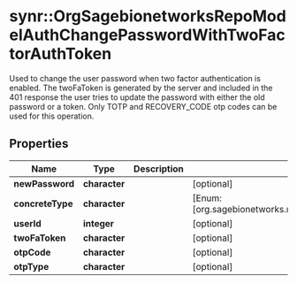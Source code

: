 # synr::OrgSagebionetworksRepoModelAuthChangePasswordWithTwoFactorAuthToken

Used to change the user password when two factor authentication is enabled. The twoFaToken is generated by the server and included in the 401 response the user tries to update the password with either the old password or a token. Only TOTP and RECOVERY_CODE otp codes can be used for this operation.

## Properties
Name | Type | Description | Notes
------------ | ------------- | ------------- | -------------
**newPassword** | **character** |  | [optional] 
**concreteType** | **character** |  | [Enum: [org.sagebionetworks.repo.model.auth.ChangePasswordWithTwoFactorAuthToken]] 
**userId** | **integer** |  | [optional] 
**twoFaToken** | **character** |  | [optional] 
**otpCode** | **character** |  | [optional] 
**otpType** | **character** |  | [optional] 


